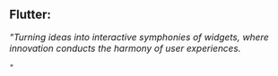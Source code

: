 **<h2>Flutter:</h2>** *<p style="font-size:16px;">"Turning ideas into interactive symphonies of widgets, where innovation conducts the harmony of user experiences.</p>"*



